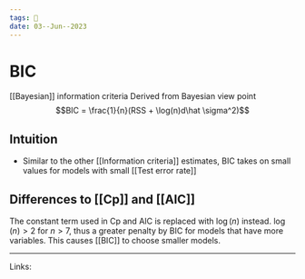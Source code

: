 ```yaml
---
tags: 🌱
date: 03--Jun--2023
---
```


# BIC

[[Bayesian]] information criteria
Derived from Bayesian view point
$$BIC = \frac{1}{n}(RSS + \log(n)d\hat \sigma^2)$$
## Intuition
- Similar to the other [[Information criteria]] estimates, BIC takes on small values for models with small [[Test error rate]]
## Differences to [[Cp]] and [[AIC]]
The constant term used in Cp and AIC is replaced with $\log(n)$ instead. $\log(n) > 2$ for $n \gt 7$, thus a greater penalty by BIC for models that have more variables. This causes [[BIC]] to choose smaller models. 

---
Links: 